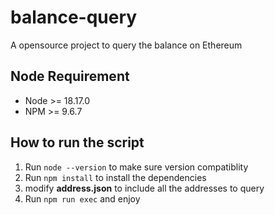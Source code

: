 # balance-query

A opensource project to query the balance on Ethereum

## Node Requirement

* Node >= 18.17.0
* NPM >= 9.6.7

## How to run the script

1. Run `node --version` to make sure version compatiblity
1. Run `npm install` to install the dependencies
1. modify **address.json** to include all the addresses to query
1. Run `npm run exec` and enjoy
